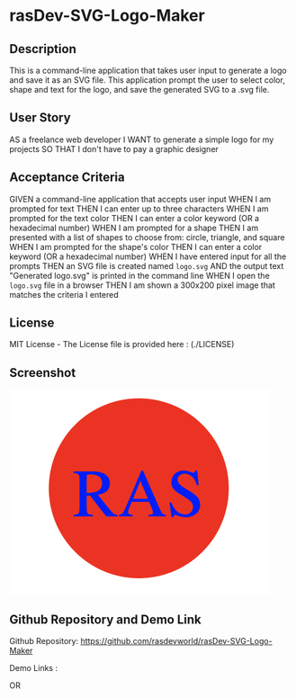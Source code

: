 # rasDev-SVG-Logo-Maker

## Description

This is a command-line application that takes user input to generate a logo and save it as an SVG file. This application prompt the user to select color, shape and text for the logo, and save the generated SVG to a .svg file.

## User Story

AS a freelance web developer
I WANT to generate a simple logo for my projects
SO THAT I don't have to pay a graphic designer

## Acceptance Criteria

GIVEN a command-line application that accepts user input
WHEN I am prompted for text
THEN I can enter up to three characters
WHEN I am prompted for the text color
THEN I can enter a color keyword (OR a hexadecimal number)
WHEN I am prompted for a shape
THEN I am presented with a list of shapes to choose from: circle, triangle, and square
WHEN I am prompted for the shape's color
THEN I can enter a color keyword (OR a hexadecimal number)
WHEN I have entered input for all the prompts
THEN an SVG file is created named `logo.svg`
AND the output text "Generated logo.svg" is printed in the command line
WHEN I open the `logo.svg` file in a browser
THEN I am shown a 300x200 pixel image that matches the criteria I entered

## License

MIT License - The License file is provided here : (./LICENSE)

## Screenshot

![Alt text](Images/SVG_Logo.png)

## Github Repository and Demo Link

Github Repository: https://github.com/rasdevworld/rasDev-SVG-Logo-Maker

Demo Links :



OR



